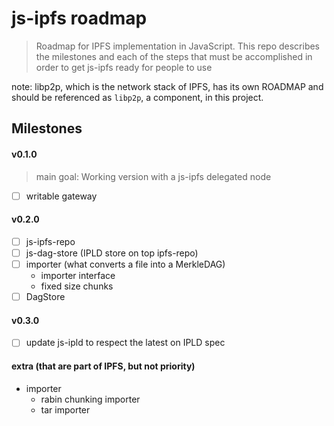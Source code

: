 js-ipfs roadmap
===============

> Roadmap for IPFS implementation in JavaScript. This repo describes the milestones and each of the steps that must be accomplished in order to get js-ipfs ready for people to use

note: libp2p, which is the network stack of IPFS, has its own ROADMAP and should be referenced as `libp2p`, a component, in this project.

## Milestones

#### v0.1.0

> main goal: Working version with a js-ipfs delegated node

- [ ] writable gateway

#### v0.2.0

- [ ] js-ipfs-repo
- [ ] js-dag-store (IPLD store on top ipfs-repo)
- [ ] importer (what converts a file into a MerkleDAG)
  - importer interface
  - fixed size chunks
- [ ] DagStore

#### v0.3.0

- [ ] update js-ipld to respect the latest on IPLD spec


#### extra (that are part of IPFS, but not priority)

- importer
  - rabin chunking importer
  - tar importer
